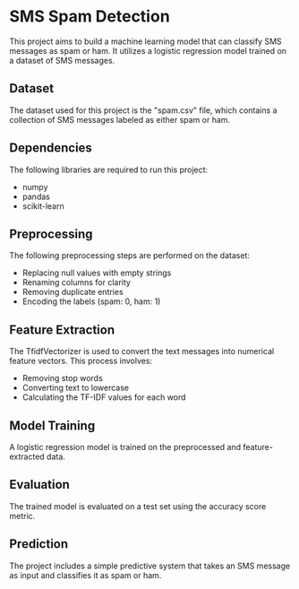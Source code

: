# SMS Spam Detection

This project aims to build a machine learning model that can classify SMS messages as spam or ham. It utilizes a logistic regression model trained on a dataset of SMS messages.

## Dataset

The dataset used for this project is the "spam.csv" file, which contains a collection of SMS messages labeled as either spam or ham.

## Dependencies

The following libraries are required to run this project:

- numpy
- pandas
- scikit-learn

## Preprocessing

The following preprocessing steps are performed on the dataset:

- Replacing null values with empty strings
- Renaming columns for clarity
- Removing duplicate entries
- Encoding the labels (spam: 0, ham: 1)

## Feature Extraction

The TfidfVectorizer is used to convert the text messages into numerical feature vectors. This process involves:

- Removing stop words
- Converting text to lowercase
- Calculating the TF-IDF values for each word

## Model Training

A logistic regression model is trained on the preprocessed and feature-extracted data.

## Evaluation

The trained model is evaluated on a test set using the accuracy score metric.

## Prediction

The project includes a simple predictive system that takes an SMS message as input and classifies it as spam or ham.
